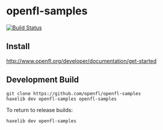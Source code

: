 openfl-samples
============
[![Build Status](https://travis-ci.org/openfl/openfl-samples.png)](https://travis-ci.org/openfl/openfl-samples)


Install
-------

http://www.openfl.org/developer/documentation/get-started


Development Build
-----------------

    git clone https://github.com/openfl/openfl-samples
    haxelib dev openfl-samples openfl-samples

To return to release builds:

    haxelib dev openfl-samples
